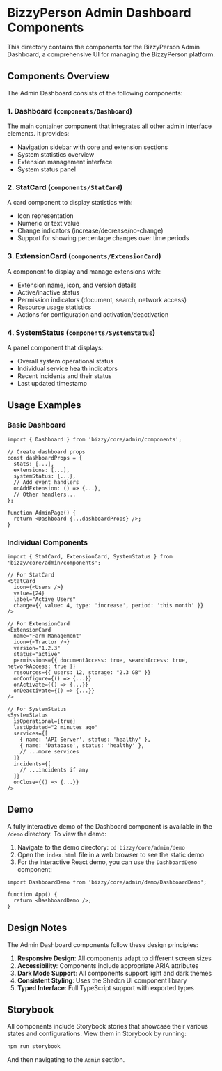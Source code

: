 # BizzyPerson Admin Dashboard Components

This directory contains the components for the BizzyPerson Admin Dashboard, a comprehensive UI for managing the BizzyPerson platform.

## Components Overview

The Admin Dashboard consists of the following components:

### 1. Dashboard (`components/Dashboard`)

The main container component that integrates all other admin interface elements. It provides:
- Navigation sidebar with core and extension sections
- System statistics overview
- Extension management interface
- System status panel

### 2. StatCard (`components/StatCard`)

A card component to display statistics with:
- Icon representation
- Numeric or text value
- Change indicators (increase/decrease/no-change)
- Support for showing percentage changes over time periods

### 3. ExtensionCard (`components/ExtensionCard`)

A component to display and manage extensions with:
- Extension name, icon, and version details
- Active/inactive status
- Permission indicators (document, search, network access)
- Resource usage statistics
- Actions for configuration and activation/deactivation

### 4. SystemStatus (`components/SystemStatus`)

A panel component that displays:
- Overall system operational status
- Individual service health indicators
- Recent incidents and their status
- Last updated timestamp

## Usage Examples

### Basic Dashboard

```tsx
import { Dashboard } from 'bizzy/core/admin/components';

// Create dashboard props
const dashboardProps = {
  stats: [...],
  extensions: [...],
  systemStatus: {...},
  // Add event handlers
  onAddExtension: () => {...},
  // Other handlers...
};

function AdminPage() {
  return <Dashboard {...dashboardProps} />;
}
```

### Individual Components

```tsx
import { StatCard, ExtensionCard, SystemStatus } from 'bizzy/core/admin/components';

// For StatCard
<StatCard
  icon={<Users />}
  value={24}
  label="Active Users"
  change={{ value: 4, type: 'increase', period: 'this month' }}
/>

// For ExtensionCard
<ExtensionCard
  name="Farm Management"
  icon={<Tractor />}
  version="1.2.3"
  status="active"
  permissions={{ documentAccess: true, searchAccess: true, networkAccess: true }}
  resources={{ users: 12, storage: "2.3 GB" }}
  onConfigure={() => {...}}
  onActivate={() => {...}}
  onDeactivate={() => {...}}
/>

// For SystemStatus
<SystemStatus
  isOperational={true}
  lastUpdated="2 minutes ago"
  services={[
    { name: 'API Server', status: 'healthy' },
    { name: 'Database', status: 'healthy' },
    // ...more services
  ]}
  incidents={[
    // ...incidents if any
  ]}
  onClose={() => {...}}
/>
```

## Demo

A fully interactive demo of the Dashboard component is available in the `/demo` directory. To view the demo:

1. Navigate to the demo directory: `cd bizzy/core/admin/demo`
2. Open the `index.html` file in a web browser to see the static demo
3. For the interactive React demo, you can use the `DashboardDemo` component:

```tsx
import DashboardDemo from 'bizzy/core/admin/demo/DashboardDemo';

function App() {
  return <DashboardDemo />;
}
```

## Design Notes

The Admin Dashboard components follow these design principles:

1. **Responsive Design**: All components adapt to different screen sizes
2. **Accessibility**: Components include appropriate ARIA attributes
3. **Dark Mode Support**: All components support light and dark themes
4. **Consistent Styling**: Uses the Shadcn UI component library
5. **Typed Interface**: Full TypeScript support with exported types

## Storybook

All components include Storybook stories that showcase their various states and configurations. View them in Storybook by running:

```bash
npm run storybook
```

And then navigating to the `Admin` section. 